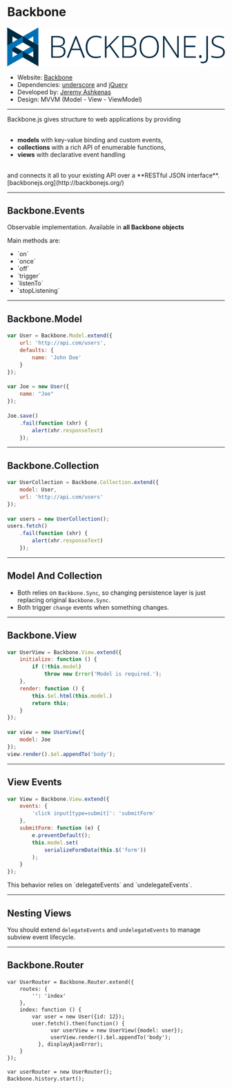 <!-- .slide: class="hide-title" -->
Backbone
========

<img src="img/05/backbone-logo.png" style="border: none;box-shadow:none;" />

* Website: [Backbone](http://backbonejs.org/)
* Dependencies: [underscore](http://underscorejs.org/) and [jQuery](http://jquery.com/)
* Developed by: [Jeremy Ashkenas](http://ashkenas.com)
* Design: MVVM (Model - View - ViewModel)

---

Backbone.js gives structure to web applications by providing
<br />
<br />

* **models** with key-value binding and custom events,
* **collections** with a rich API of enumerable functions,
* **views** with declarative event handling

<br />
and connects it all to your existing API over a **RESTful JSON interface**.

<!-- .element: class="source" --> [backbonejs.org](http://backbonejs.org/)

---

## Backbone.Events

Observable implementation. Available in **all Backbone objects**

<div class="alert doc">
<p class="text-left">Main methods are:</p>

<ul class="two-columns">
  <li>`on`</li>
  <li>`once`</li>
  <li>`off`</li>
  <li>`trigger`</li>
  <li>`listenTo`</li>
  <li>`stopListening`</li>
</ul>
</div>

---

## Backbone.Model

``` javascript
var User = Backbone.Model.extend({
    url: 'http://api.com/users',
    defaults: {
        name: 'John Doe'
    }
});

var Joe = new User({
    name: "Joe"
});

Joe.save()
    .fail(function (xhr) {
        alert(xhr.responseText)
    });
```

---

## Backbone.Collection

``` javascript
var UserCollection = Backbone.Collection.extend({
    model: User,
    url: 'http://api.com/users'
});

var users = new UserCollection();
users.fetch()
    .fail(function (xhr) {
        alert(xhr.responseText)
    });
```

---

## Model And Collection

* Both relies on `Backbone.Sync`, so changing persistence layer is just replacing
original `Backbone.Sync`.
* Both trigger `change` events when something changes.

---

## Backbone.View

``` javascript
var UserView = Backbone.View.extend({
    initialize: function () {
        if (!this.model)
            throw new Error('Model is required.');
    },
    render: function () {
        this.$el.html(this.model.)
        return this;
    }
});

var view = new UserView({
    model: Joe
});
view.render().$el.appendTo('body');
```

---

## View Events

``` javascript
var View = Backbone.View.extend({
    events: {
        'click input[type=submit]': 'submitForm'
    },
    submitForm: function (e) {
        e.preventDefault();
        this.model.set(
            serializeFormData(this.$('form'))
        );
    }
});
```

<p class="alert info">This behavior relies on `delegateEvents` and `undelegateEvents`.</p>

---

## Nesting Views

You should extend `delegateEvents` and `undelegateEvents` to manage subview
event lifecycle.

---

## Backbone.Router

```
var UserRouter = Backbone.Router.extend({
    routes: {
        '': 'index'
    },
    index: function () {
        var user = new User({id: 12});
        user.fetch().then(function() {
              var userView = new UserView({model: user});
              userView.render().$el.appendTo('body');
          }, displayAjaxError);
    }
});

var userRouter = new UserRouter();
Backbone.history.start();
```
